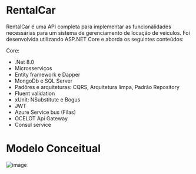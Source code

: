 # RentalCar
RentalCar é uma API completa para implementar as funcionalidades necessárias para um sistema de gerenciamento de locação de veiculos. Foi desenvolvida utilizando ASP.NET Core e aborda os seguintes conteúdos:

Core: 
 - .Net 8.0 
 - Microsserviços
 - Entity framework e Dapper
 - MongoDb e SQL Server
 - Padõres e arquiteturas: CQRS, Arquitetura limpa, Padrão Repository
 - Fluent validation
 - xUnit: NSubstitute e Bogus
 - JWT
 - Azure Service bus (Filas)
 - OCELOT Api Gateway
 - Consul service

# Modelo Conceitual

![image](https://github.com/user-attachments/assets/cf6fcdb3-b8b9-4662-8013-fd77f1d4715d)


